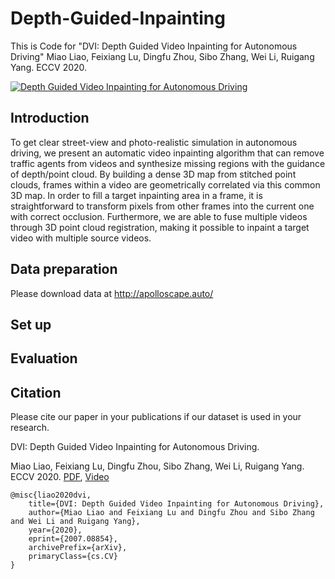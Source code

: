 # Depth-Guided-Inpainting
This is Code for "DVI: Depth Guided Video Inpainting for Autonomous Driving"
Miao Liao, Feixiang Lu, Dingfu Zhou, Sibo Zhang, Wei Li, Ruigang Yang.  ECCV 2020.

[![Depth Guided Video Inpainting for Autonomous Driving](https://res.cloudinary.com/marcomontalbano/image/upload/v1595308220/video_to_markdown/images/youtube--iOIxdQIzjQs-c05b58ac6eb4c4700831b2b3070cd403.jpg)](https://www.youtube.com/watch?v=iOIxdQIzjQs "Depth Guided Video Inpainting for Autonomous Driving")

## Introduction

To get clear street-view and photo-realistic simulation in autonomous driving, we present an automatic video inpainting algorithm that can remove traffic agents from videos and synthesize missing regions with the guidance of depth/point cloud. By building a dense 3D map from stitched point clouds, frames within a video are geometrically correlated via this common 3D map. In order to fill a target inpainting area in a frame, it is straightforward to transform pixels from other frames into the current one with correct occlusion. Furthermore, we are able to fuse multiple videos through 3D point cloud registration, making it possible to inpaint a target video with multiple source videos. 

## Data preparation
Please download data at http://apolloscape.auto/

## Set up

## Evaluation

## Citation
Please cite our paper in your publications if our dataset is used in your research.

DVI: Depth Guided Video Inpainting for Autonomous Driving.

Miao Liao, Feixiang Lu, Dingfu Zhou, Sibo Zhang, Wei Li, Ruigang Yang.  ECCV 2020. [PDF](https://arxiv.org/pdf/2007.08854.pdf), [Video](https://www.youtube.com/watch?v=iOIxdQIzjQs)

```
@misc{liao2020dvi,
    title={DVI: Depth Guided Video Inpainting for Autonomous Driving},
    author={Miao Liao and Feixiang Lu and Dingfu Zhou and Sibo Zhang and Wei Li and Ruigang Yang},
    year={2020},
    eprint={2007.08854},
    archivePrefix={arXiv},
    primaryClass={cs.CV}
}
```
